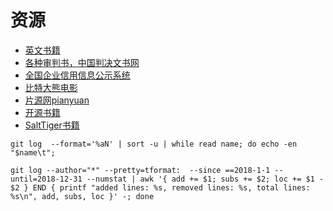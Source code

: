# 资源
* [英文书籍](http://www.allitebooks.com/)
* [各种审判书，中国判决文书网](http://wenshu.court.gov.cn/Index)
* [全国企业信用信息公示系统](http://gsxt.saic.gov.cn/)
* [比特大熊电影](http://www.btdx8.com/)
* [片源网pianyuan](http://pianyuan.net/)
* [开源书籍](https://love2.io/)
* [SaltTiger书籍](https://salttiger.com/category/notification/)

```
git log  --format='%aN' | sort -u | while read name; do echo -en "$name\t";

git log --author="*" --pretty=tformat:  --since ==2018-1-1 --until=2018-12-31 --numstat | awk '{ add += $1; subs += $2; loc += $1 - $2 } END { printf "added lines: %s, removed lines: %s, total lines: %s\n", add, subs, loc }' -; done
```


